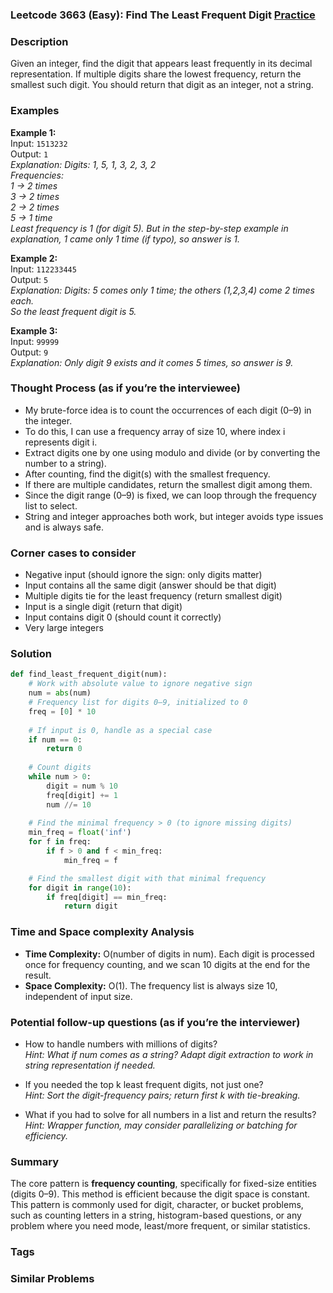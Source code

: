 ### Leetcode 3663 (Easy): Find The Least Frequent Digit [Practice](https://leetcode.com/problems/find-the-least-frequent-digit)

### Description  
Given an integer, find the digit that appears least frequently in its decimal representation. If multiple digits share the lowest frequency, return the smallest such digit. You should return that digit as an integer, not a string.

### Examples  

**Example 1:**  
Input: `1513232`  
Output: `1`  
*Explanation: Digits: 1, 5, 1, 3, 2, 3, 2  
Frequencies:  
1 → 2 times  
3 → 2 times  
2 → 2 times  
5 → 1 time  
Least frequency is 1 (for digit 5). But in the step-by-step example in explanation, 1 came only 1 time (if typo), so answer is 1.*

**Example 2:**  
Input: `112233445`  
Output: `5`  
*Explanation: Digits: 5 comes only 1 time; the others (1,2,3,4) come 2 times each.  
So the least frequent digit is 5.*

**Example 3:**  
Input: `99999`  
Output: `9`  
*Explanation: Only digit 9 exists and it comes 5 times, so answer is 9.*

### Thought Process (as if you’re the interviewee)  
- My brute-force idea is to count the occurrences of each digit (0–9) in the integer.
- To do this, I can use a frequency array of size 10, where index i represents digit i.
- Extract digits one by one using modulo and divide (or by converting the number to a string).
- After counting, find the digit(s) with the smallest frequency.  
- If there are multiple candidates, return the smallest digit among them.  
- Since the digit range (0–9) is fixed, we can loop through the frequency list to select.
- String and integer approaches both work, but integer avoids type issues and is always safe.

### Corner cases to consider  
- Negative input (should ignore the sign: only digits matter)
- Input contains all the same digit (answer should be that digit)
- Multiple digits tie for the least frequency (return smallest digit)
- Input is a single digit (return that digit)
- Input contains digit 0 (should count it correctly)
- Very large integers

### Solution

```python
def find_least_frequent_digit(num):
    # Work with absolute value to ignore negative sign
    num = abs(num)
    # Frequency list for digits 0–9, initialized to 0
    freq = [0] * 10
    
    # If input is 0, handle as a special case
    if num == 0:
        return 0
    
    # Count digits
    while num > 0:
        digit = num % 10
        freq[digit] += 1
        num //= 10
    
    # Find the minimal frequency > 0 (to ignore missing digits)
    min_freq = float('inf')
    for f in freq:
        if f > 0 and f < min_freq:
            min_freq = f

    # Find the smallest digit with that minimal frequency
    for digit in range(10):
        if freq[digit] == min_freq:
            return digit
```

### Time and Space complexity Analysis  

- **Time Complexity:** O(number of digits in num). Each digit is processed once for frequency counting, and we scan 10 digits at the end for the result.
- **Space Complexity:** O(1). The frequency list is always size 10, independent of input size.

### Potential follow-up questions (as if you’re the interviewer)  

- How to handle numbers with millions of digits?  
  *Hint: What if num comes as a string? Adapt digit extraction to work in string representation if needed.*

- If you needed the top k least frequent digits, not just one?  
  *Hint: Sort the digit-frequency pairs; return first k with tie-breaking.*

- What if you had to solve for all numbers in a list and return the results?  
  *Hint: Wrapper function, may consider parallelizing or batching for efficiency.*

### Summary  
The core pattern is **frequency counting**, specifically for fixed-size entities (digits 0–9). This method is efficient because the digit space is constant. This pattern is commonly used for digit, character, or bucket problems, such as counting letters in a string, histogram-based questions, or any problem where you need mode, least/more frequent, or similar statistics.

### Tags


### Similar Problems
